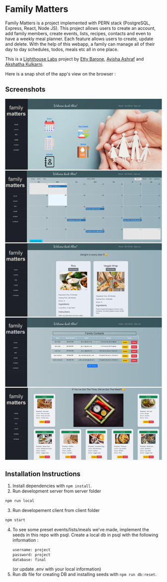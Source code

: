 # Family Matters

Family Matters is a project implemented with PERN stack (PostgreSQL, Express, React, Node JS). 
This project allows users to create an account, add family members, create events, lists, recipes, contacts and even to have a weekly meal planner. Each feature allows users to create, update and delete. With the help of this webapp, a family can manage all of their day to day schedules, todos, meals etc all in one place. 

This is a [Lighthouse Labs](https://www.lighthouselabs.ca) project by [Etty Barone](https://github.com/EttyDaniel), [Ayisha Ashraf](https://github.com/ayisha92farishta) and [Akshatha Kulkarni](https://github.com/akshathakulkarni).

Here is a snap shot of the app's view on the browser : 

## Screenshots
!["Family Matters Homepage"](docs/homepage.png)
!["Family Matters Events"](docs/events.png)
!["Family Matters Recipes"](docs/recipes.png)
!["Family Matters Contacts"](docs/contacts.png)
!["Family Matters Meal planner"](docs/mealplanner.png)

## Installation Instructions

1. Install dependencies with `npm install`.
2. Run development server from server folder 
```sh
npm run local 
```
3. Run developement client from client folder
```sh
npm start
```
4. To see some preset events/lists/meals we've made, implement the seeds in this repo with psql. 
   Create a local db in psql with the following information :
   ``` 
   username: project
   password: project
   database: final 
   ```
   (or update .env with your local information)
5. Run db file for creating DB and installing seeds with `npm run db:reset`. 

